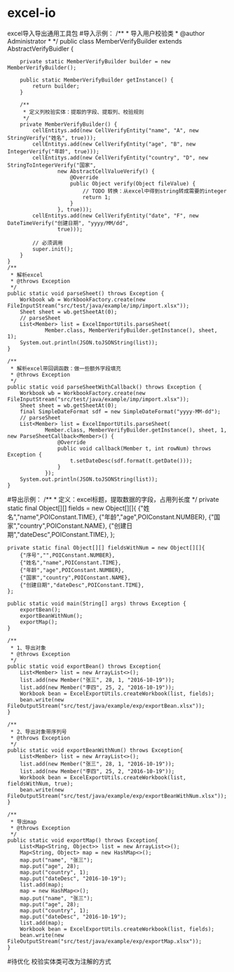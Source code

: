 # excel-io
excel导入导出通用工具包
#导入示例：
	/**
	 * 导入用户校验类
	 * @author Administrator
	 *
	 */
	public class MemberVerifyBuilder extends AbstractVerifyBuidler {

		private static MemberVerifyBuilder builder = new MemberVerifyBuilder();

		public static MemberVerifyBuilder getInstance() {
			return builder;
		}

		/**
		 * 定义列校验实体：提取的字段、提取列、校验规则
		 */
		private MemberVerifyBuilder() {
			cellEntitys.add(new CellVerifyEntity("name", "A", new StringVerify("姓名", true)));
			cellEntitys.add(new CellVerifyEntity("age", "B", new IntegerVerify("年龄", true)));
			cellEntitys.add(new CellVerifyEntity("country", "D", new StringToIntegerVerify("国家",
					new AbstractCellValueVerify() {
						@Override
						public Object verify(Object fileValue) {
							// TODO 转换：从excel中得到string转成需要的integer
							return 1;
						}
					}, true)));
			cellEntitys.add(new CellVerifyEntity("date", "F", new DateTimeVerify("创建日期", "yyyy/MM/dd",
					true)));

			// 必须调用
			super.init();
		}
	}
	/**
	 * 解析excel
	 * @throws Exception
	 */
	public static void parseSheet() throws Exception {
		Workbook wb = WorkbookFactory.create(new FileInputStream("src/test/java/example/imp/import.xlsx"));
		Sheet sheet = wb.getSheetAt(0);
		// parseSheet
		List<Member> list = ExcelImportUtils.parseSheet(
				Member.class, MemberVerifyBuilder.getInstance(), sheet, 1);
		System.out.println(JSON.toJSONString(list));
	}
	
	/**
	 * 解析excel带回调函数：做一些额外字段填充
	 * @throws Exception
	 */
	public static void parseSheetWithCallback() throws Exception {
		Workbook wb = WorkbookFactory.create(new FileInputStream("src/test/java/example/imp/import.xlsx"));
		Sheet sheet = wb.getSheetAt(0);
		final SimpleDateFormat sdf = new SimpleDateFormat("yyyy-MM-dd");
		// parseSheet
		List<Member> list = ExcelImportUtils.parseSheet(
				Member.class, MemberVerifyBuilder.getInstance(), sheet, 1, new ParseSheetCallback<Member>() {
					@Override
					public void callback(Member t, int rowNum) throws Exception {
						t.setDateDesc(sdf.format(t.getDate()));
					}
				});
		System.out.println(JSON.toJSONString(list));
	}
#导出示例：
	/**
	 * 定义：excel标题，提取数据的字段，占用列长度
	 */
	private static final Object[][] fields = new Object[][]{
		{"姓名","name",POIConstant.TIME},
		{"年龄","age",POIConstant.NUMBER},
		{"国家","country",POIConstant.NAME},
		{"创建日期","dateDesc",POIConstant.TIME},
	};
	
	private static final Object[][] fieldsWithNum = new Object[][]{
		{"序号","",POIConstant.NUMBER},
		{"姓名","name",POIConstant.TIME},
		{"年龄","age",POIConstant.NUMBER},
		{"国家","country",POIConstant.NAME},
		{"创建日期","dateDesc",POIConstant.TIME},
	};
	
	public static void main(String[] args) throws Exception {
		exportBean();
		exportBeanWithNum();
		exportMap();
	}
	
	/**
	 * 1、导出对象
	 * @throws Exception
	 */
	public static void exportBean() throws Exception{
		List<Member> list = new ArrayList<>();
		list.add(new Member("张三", 28, 1, "2016-10-19"));
		list.add(new Member("李四", 25, 2, "2016-10-19"));
		Workbook bean = ExcelExportUtils.createWorkbook(list, fields);
		bean.write(new FileOutputStream("src/test/java/example/exp/exportBean.xlsx"));
	}
	
	/**
	 * 2、导出对象带序列号
	 * @throws Exception
	 */
	public static void exportBeanWithNum() throws Exception{
		List<Member> list = new ArrayList<>();
		list.add(new Member("张三", 28, 1, "2016-10-19"));
		list.add(new Member("李四", 25, 2, "2016-10-19"));
		Workbook bean = ExcelExportUtils.createWorkbook(list, fieldsWithNum, true);
		bean.write(new FileOutputStream("src/test/java/example/exp/exportBeanWithNum.xlsx"));
	}
	
	/**
	 * 导出map
	 * @throws Exception
	 */
	public static void exportMap() throws Exception{
		List<Map<String, Object>> list = new ArrayList<>();
		Map<String, Object> map = new HashMap<>();
		map.put("name", "张三");
		map.put("age", 28);
		map.put("country", 1);
		map.put("dateDesc", "2016-10-19");
		list.add(map);
		map = new HashMap<>();
		map.put("name", "张三");
		map.put("age", 28);
		map.put("country", 1);
		map.put("dateDesc", "2016-10-19");
		list.add(map);
		Workbook bean = ExcelExportUtils.createWorkbook(list, fields);
		bean.write(new FileOutputStream("src/test/java/example/exp/exportMap.xlsx"));
	}
#待优化
	校验实体类可改为注解的方式
